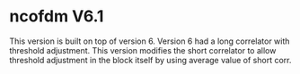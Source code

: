 # ncofdm V6.1
This version is built on top of version 6. Version 6 had a long correlator with threshold adjustment. This version modifies the short correlator to allow threshold adjustment in the block itself by using average value of short corr.
